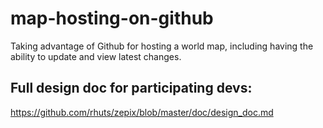 # map-hosting-on-github

Taking advantage of Github for hosting a world map, including having the ability to update and view latest changes.

## Full design doc for participating devs:
https://github.com/rhuts/zepix/blob/master/doc/design_doc.md
